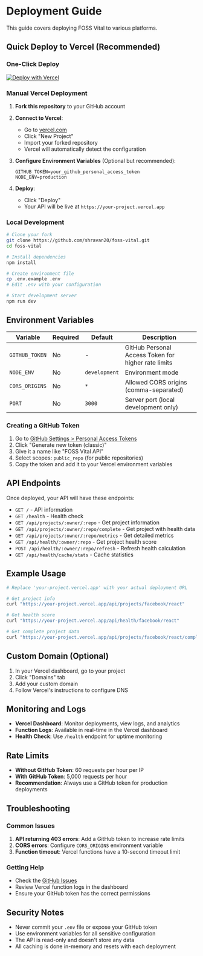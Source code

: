 # Deployment Guide

This guide covers deploying FOSS Vital to various platforms.

## Quick Deploy to Vercel (Recommended)

### One-Click Deploy

[![Deploy with Vercel](https://vercel.com/button)](https://vercel.com/new/clone?repository-url=https://github.com/shravan20/foss-vital&env=GITHUB_TOKEN&envDescription=Optional%20GitHub%20token%20for%20higher%20rate%20limits&project-name=foss-vital&repository-name=foss-vital)

### Manual Vercel Deployment

1. **Fork this repository** to your GitHub account

2. **Connect to Vercel**:
   - Go to [vercel.com](https://vercel.com)
   - Click "New Project"
   - Import your forked repository
   - Vercel will automatically detect the configuration

3. **Configure Environment Variables** (Optional but recommended):
   ```
   GITHUB_TOKEN=your_github_personal_access_token
   NODE_ENV=production
   ```

4. **Deploy**:
   - Click "Deploy"
   - Your API will be live at `https://your-project.vercel.app`

### Local Development

```bash
# Clone your fork
git clone https://github.com/shravan20/foss-vital.git
cd foss-vital

# Install dependencies
npm install

# Create environment file
cp .env.example .env
# Edit .env with your configuration

# Start development server
npm run dev
```

## Environment Variables

| Variable | Required | Default | Description |
|----------|----------|---------|-------------|
| `GITHUB_TOKEN` | No | - | GitHub Personal Access Token for higher rate limits |
| `NODE_ENV` | No | `development` | Environment mode |
| `CORS_ORIGINS` | No | `*` | Allowed CORS origins (comma-separated) |
| `PORT` | No | `3000` | Server port (local development only) |

### Creating a GitHub Token

1. Go to [GitHub Settings > Personal Access Tokens](https://github.com/settings/tokens)
2. Click "Generate new token (classic)"
3. Give it a name like "FOSS Vital API"
4. Select scopes: `public_repo` (for public repositories)
5. Copy the token and add it to your Vercel environment variables

## API Endpoints

Once deployed, your API will have these endpoints:

- `GET /` - API information
- `GET /health` - Health check
- `GET /api/projects/:owner/:repo` - Get project information
- `GET /api/projects/:owner/:repo/complete` - Get project with health data
- `GET /api/projects/:owner/:repo/metrics` - Get detailed metrics
- `GET /api/health/:owner/:repo` - Get project health score
- `POST /api/health/:owner/:repo/refresh` - Refresh health calculation
- `GET /api/health/cache/stats` - Cache statistics

## Example Usage

```bash
# Replace 'your-project.vercel.app' with your actual deployment URL

# Get project info
curl "https://your-project.vercel.app/api/projects/facebook/react"

# Get health score
curl "https://your-project.vercel.app/api/health/facebook/react"

# Get complete project data
curl "https://your-project.vercel.app/api/projects/facebook/react/complete"
```

## Custom Domain (Optional)

1. In your Vercel dashboard, go to your project
2. Click "Domains" tab
3. Add your custom domain
4. Follow Vercel's instructions to configure DNS

## Monitoring and Logs

- **Vercel Dashboard**: Monitor deployments, view logs, and analytics
- **Function Logs**: Available in real-time in the Vercel dashboard
- **Health Check**: Use `/health` endpoint for uptime monitoring

## Rate Limits

- **Without GitHub Token**: 60 requests per hour per IP
- **With GitHub Token**: 5,000 requests per hour
- **Recommendation**: Always use a GitHub token for production deployments

## Troubleshooting

### Common Issues

1. **API returning 403 errors**: Add a GitHub token to increase rate limits
2. **CORS errors**: Configure `CORS_ORIGINS` environment variable
3. **Function timeout**: Vercel functions have a 10-second timeout limit

### Getting Help

- Check the [GitHub Issues](https://github.com/shravan20/foss-vital/issues)
- Review Vercel function logs in the dashboard
- Ensure your GitHub token has the correct permissions

## Security Notes

- Never commit your `.env` file or expose your GitHub token
- Use environment variables for all sensitive configuration
- The API is read-only and doesn't store any data
- All caching is done in-memory and resets with each deployment
